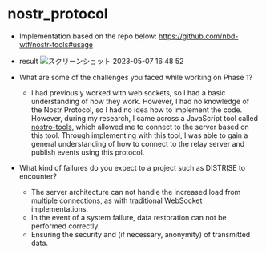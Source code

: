 # nostr_protocol
- Implementation based on the repo below:
https://github.com/nbd-wtf/nostr-tools#usage

- result
![スクリーンショット 2023-05-07 16 48 52](https://user-images.githubusercontent.com/54907440/236665240-78632159-3ae6-4151-9563-ff8eb74c4c11.png)


- What are some of the challenges you faced while working on Phase 1?
  - I had previously worked with web sockets, so I had a basic understanding of how they work. However, I had no knowledge of the Nostr Protocol, so I had no idea how to implement the code. However, during my research, I came across a JavaScript tool called [nostro-tools](https://github.com/nbd-wtf/nostr-tools), which allowed me to connect to the server based on this tool.
  Through implementing with this tool, I was able to gain a general understanding of how to connect to the relay server and publish events using this protocol.

- What kind of failures do you expect to a project such as DISTRISE to encounter?
   - The server architecture can not handle the increased load from multiple connections, as with traditional WebSocket implementations.
   - In the event of a system failure, data restoration can not be performed correctly.
   - Ensuring the security and (if necessary, anonymity) of transmitted data.
